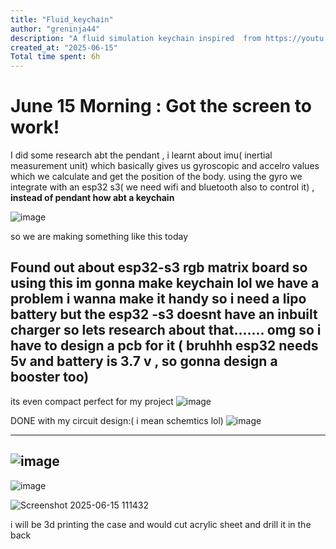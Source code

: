 ```yaml
---
title: "Fluid_keychain"
author: "greninja44"
description: "A fluid simulation keychain inspired  from https://youtu.be/jis1MC5Tm8k?si=dFwDLe44DeG1LyNZ"
created_at: "2025-06-15"
Total time spent: 6h
---
```

# June 15 Morning : Got the screen to work!
I did some research abt the pendant , i learnt about imu( inertial measurement unit) which basically gives us gyroscopic and accelro values which we calculate and get the position of the body.
using the gyro we integrate with an esp32 s3( we need wifi and bluetooth also to control it) ,   **instead of pendant how abt a keychain**

![image](https://github.com/user-attachments/assets/8f9479e1-95f5-42c1-bca6-c2dcd256a836)

so we are making something like this today 


Found out about esp32-s3 rgb matrix board  so using this im gonna make keychain
lol we have a problem i wanna make it handy so i need a lipo battery but the esp32 -s3 doesnt have an inbuilt charger
so lets research about that....... omg so i have to design a pcb for it ( bruhhh esp32 needs 5v and battery is 3.7  v , so gonna design a booster too)
---
its even compact perfect for my project
![image](https://github.com/user-attachments/assets/8ef8b9e0-9919-4b3f-b8b1-fe29b2a956ce)


DONE with my circuit design:( i mean schemtics lol)
![image](https://github.com/user-attachments/assets/d9ee0184-4f78-43a6-b977-155074360a0b)

---
![image](https://github.com/user-attachments/assets/e854b06e-9236-496c-a101-d4fbaec9ba64)
---

![image](https://github.com/user-attachments/assets/ea003b84-510f-48fa-8e18-667c9b739c6c)

![Screenshot 2025-06-15 111432](https://github.com/user-attachments/assets/7d132b98-a2c0-4591-8653-95d10a4c9954)

i will be 3d printing the case and would cut acrylic sheet and drill it in the back








